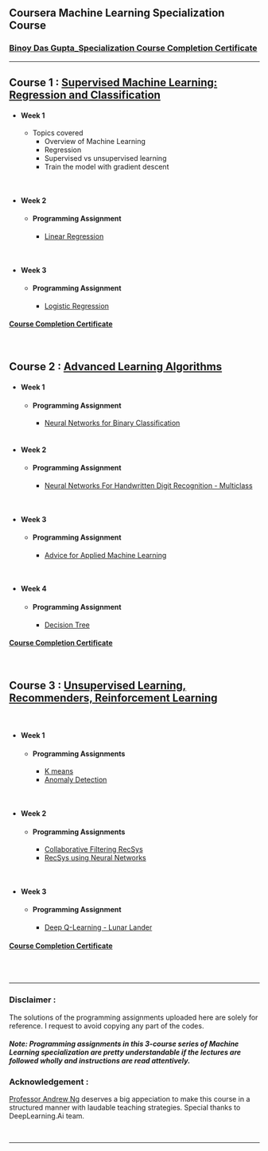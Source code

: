## Coursera Machine Learning Specialization Course

### [Binoy Das Gupta_Specialization Course Completion Certificate](https://coursera.org/share/01a56bdda20bd74ac0f5e48201dc3d0c)

<hr/>

## Course 1 : [Supervised Machine Learning: Regression and Classification](https://www.coursera.org/learn/machine-learning?specialization=machine-learning-introduction)

- #### Week 1
  - Topics covered
    - Overview of Machine Learning
    - Regression
    - Supervised vs unsupervised learning
    - Train the model with gradient descent

<br/>

- #### Week 2
    - #### Programming Assignment
      - [Linear Regression](https://github.com/BinoyCSE/Coursera-Machine-Learning-Specialization_Binoy/blob/master/Course%201_Supervised%20Machine%20Learning%20Regression%20and%20Classification/C1_W2_Linear_Regression.ipynb)

<br/>

- #### Week 3
    - #### Programming Assignment
      - [Logistic Regression](https://github.com/BinoyCSE/Coursera-Machine-Learning-Specialization_Binoy/blob/master/Course%201_Supervised%20Machine%20Learning%20Regression%20and%20Classification/C1_W3_Logistic_Regression.ipynb)

#### [Course Completion Certificate](https://coursera.org/share/fa46ed0a173af276eceb84e40f628407)

<br/>

## Course 2 : [Advanced Learning Algorithms](https://www.coursera.org/learn/advanced-learning-algorithms?specialization=machine-learning-introduction)

- #### Week 1
    - #### Programming Assignment
      - [Neural Networks for Binary Classification](https://github.com/BinoyCSE/Coursera-Machine-Learning-Specialization_Binoy/blob/master/Course%202_Advanced%20Learning%20Algorithms/C2_W1_Assignment.ipynb)
  <br/>

- #### Week 2
    - #### Programming Assignment
      - [Neural Networks For Handwritten Digit Recognition - Multiclass](https://github.com/BinoyCSE/Coursera-Machine-Learning-Specialization_Binoy/blob/master/Course%202_Advanced%20Learning%20Algorithms/C2_W2_Assignment.ipynb)
    

<br/>

- #### Week 3
    - #### Programming Assignment
        - [Advice for Applied Machine Learning](https://github.com/BinoyCSE/Coursera-Machine-Learning-Specialization_Binoy/blob/master/Course%202_Advanced%20Learning%20Algorithms/C2_W3_Assignment.ipynb)

<br/>


- #### Week 4
    - #### Programming Assignment
        - [Decision Tree](https://github.com/BinoyCSE/Coursera-Machine-Learning-Specialization_Binoy/blob/master/Course%202_Advanced%20Learning%20Algorithms/C2_W4_Decision_Tree_with_Markdown.ipynb)

#### [Course Completion Certificate](https://coursera.org/share/6cf894687e79c9de61bb426a6ef14437)        

<br/>

## Course 3 : [Unsupervised Learning, Recommenders, Reinforcement Learning](https://www.coursera.org/learn/unsupervised-learning-recommenders-reinforcement-learning?specialization=machine-learning-introduction)

<br/>

- #### Week 1
    - #### Programming Assignments
        - [K means](https://github.com/BinoyCSE/Coursera-Machine-Learning-Specialization_Binoy/blob/master/Course%203_Unsupervised%20Learning%2C%20Recommenders%2C%20Reinforcement%20Learning/C3_W1_KMeans_Assignment.ipynb) 
        - [Anomaly Detection](https://github.com/BinoyCSE/Coursera-Machine-Learning-Specialization_Binoy/blob/master/Course%203_Unsupervised%20Learning%2C%20Recommenders%2C%20Reinforcement%20Learning/C3_W1_Anomaly_Detection.ipynb)

<br/>

- #### Week 2
    - #### Programming Assignments
        - [Collaborative Filtering RecSys](https://github.com/BinoyCSE/Coursera-Machine-Learning-Specialization_Binoy/blob/master/Course%203_Unsupervised%20Learning%2C%20Recommenders%2C%20Reinforcement%20Learning/C3_W2_Collaborative_RecSys_Assignment.ipynb)
        - [RecSys using Neural Networks](https://github.com/BinoyCSE/Coursera-Machine-Learning-Specialization_Binoy/blob/master/Course%203_Unsupervised%20Learning%2C%20Recommenders%2C%20Reinforcement%20Learning/C3_W2_RecSysNN_Assignment.ipynb)

<br/>

- #### Week 3 
    - #### Programming Assignment
        - [Deep Q-Learning - Lunar Lander](https://github.com/BinoyCSE/Coursera-Machine-Learning-Specialization_Binoy/blob/master/Course%203_Unsupervised%20Learning%2C%20Recommenders%2C%20Reinforcement%20Learning/C3_W3_A1_Assignment.ipynb)
#### [Course Completion Certificate](https://coursera.org/share/fe2f812464117347ac45cfc087db415b)


<br/>

<br/>

<hr/>

<div align="center">
</div>

### Disclaimer :
The solutions of the programming assignments uploaded here are solely for reference. I request to avoid copying any part of the codes.
##### Note: Programming assignments in this 3-course series of Machine Learning specialization are pretty understandable if the lectures are followed wholly and instructions are read attentively.

### Acknowledgement : 
[Professor Andrew Ng](https://www.andrewng.org/) deserves a big appeciation to make this course in a structured manner with laudable teaching strategies. Special thanks to DeepLearning.Ai team.

<br/>

<hr/>

<br/> 
